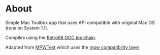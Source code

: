 About
=============

Simple Mac Toolbox app that uses API compatible with original Mac OS (runs on System 1.1).

Compiles using the [Retro68 GCC toolchain](https://github.com/autc04/Retro68).

Adapted from [MPWTest](https://github.com/steventroughtonsmith/MPWTest) which
uses the [mpw compatibility layer](https://github.com/ksherlock/mpw)
